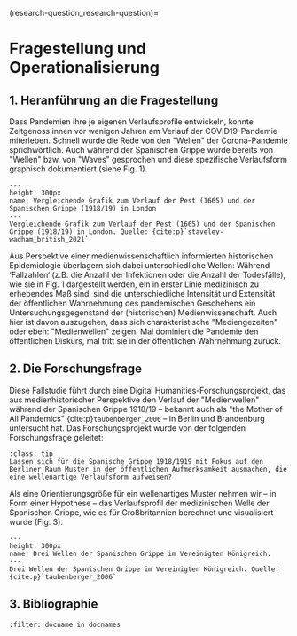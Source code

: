 (research-question_research-question)=
# Fragestellung und Operationalisierung
## 1. Heranführung an die Fragestellung
Dass Pandemien ihre je eigenen Verlaufsprofile entwickeln, konnte Zeitgenoss:innen vor wenigen Jahren am Verlauf der COVID19-Pandemie miterleben. Schnell wurde die Rede von den "Wellen" der Corona-Pandemie sprichwörtlich. Auch während der Spanischen Grippe wurde bereits von "Wellen" bzw. von "Waves" gesprochen und diese spezifische Verlaufsform graphisch dokumentiert (siehe Fig. 1). 

```{figure} ../book_images/Plague-versus-Spanish-Flu.jpg
---
height: 300px
name: Vergleichende Grafik zum Verlauf der Pest (1665) und der Spanischen Grippe (1918/19) in London
---
Vergleichende Grafik zum Verlauf der Pest (1665) und der Spanischen Grippe (1918/19) in London. Quelle: {cite:p}`staveley-wadham_british_2021`
```

Aus Perspektive einer medienwissenschaftlich informierten historischen Epidemiologie überlagern sich dabei unterschiedliche Wellen: Während ‘Fallzahlen‘ (z.B. die Anzahl der Infektionen oder die Anzahl der Todesfälle), wie sie in Fig. 1 dargestellt werden, ein in erster Linie medizinisch zu erhebendes Maß sind, sind die unterschiedliche Intensität und Extensität der öffentlichen Wahrnehmung des pandemischen Geschehens ein Untersuchungsgegenstand der (historischen) Medienwissenschaft. Auch hier ist davon auszugehen, dass sich charakteristische "Mediengezeiten" oder eben: "Medienwellen" zeigen: Mal dominiert die Pandemie den öffentlichen Diskurs, mal tritt sie in der öffentlichen Wahrnehmung zurück. 

## 2. Die Forschungsfrage
Diese Fallstudie führt durch eine Digital Humanities-Forschungsprojekt, das aus medienhistorischer Perspektive den Verlauf der "Medienwellen" während der Spanischen Grippe 1918/19 – bekannt auch als "the Mother of All Pandemics" {cite:p}`taubenberger_2006` – in Berlin und Brandenburg untersucht hat. Das Forschungsprojekt wurde von der folgenden Forschungsfrage geleitet: 

`````{admonition} Forschungsfrage
:class: tip
Lassen sich für die Spanische Grippe 1918/1919 mit Fokus auf den Berliner Raum Muster in der öffentlichen Aufmerksamkeit ausmachen, die eine wellenartige Verlaufsform aufweisen? 
`````

Als eine Orientierungsgröße für ein wellenartiges Muster nehmen wir – in Form einer Hypothese – das Verlaufsprofil der medizinischen Welle der Spanischen Grippe, wie es für Großbritannien berechnet und visualisiert wurde (Fig. 3).

```{figure} ../book_images/Drei-Wellen-1918-19-UK.png
---
height: 300px
name: Drei Wellen der Spanischen Grippe im Vereinigten Königreich.
---
Drei Wellen der Spanischen Grippe im Vereinigten Königreich. Quelle: {cite:p}`taubenberger_2006`
```

## 3. Bibliographie
```{bibliography}
:filter: docname in docnames
```

